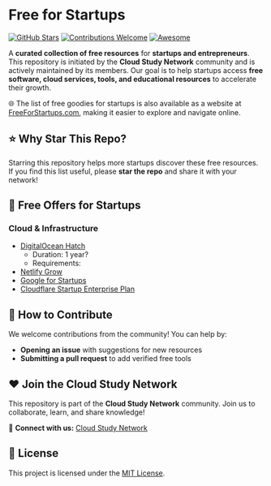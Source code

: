 # Free for Startups

[![GitHub Stars](https://img.shields.io/github/stars/cloudcommunity/Free-for-Startups?style=social)](https://github.com/cloudcommunity/Free-for-Startups/stargazers)
[![Contributions Welcome](https://img.shields.io/badge/contributions-welcome-brightgreen.svg)](https://github.com/cloudcommunity/Free-for-Startups/pulls)
[![Awesome](https://awesome.re/badge.svg)](https://awesome.re)

A **curated collection of free resources** for **startups and entrepreneurs**. This repository is initiated by the **Cloud Study Network** community and is actively maintained by its members. Our goal is to help startups access **free software, cloud services, tools, and educational resources** to accelerate their growth.

🌐 The list of free goodies for startups is also available as a website at [FreeForStartups.com](https://freeforstartups.com/), making it easier to explore and navigate online.

## ⭐ Why Star This Repo?

Starring this repository helps more startups discover these free resources. If you find this list useful, please **star the repo** and share it with your network!

## 🎁 Free Offers for Startups

### Cloud & Infrastructure
- [DigitalOcean Hatch](https://www.digitalocean.com/hatch)
  - Duration: 1 year?
  - Requirements: 
- [Netlify Grow](https://www.netlify.com/grow-with-netlify/)
- [Google for Startups](https://inthecloud.withgoogle.com/startup/dl-cd.html)
- [Cloudflare Startup Enterprise Plan](https://blog.cloudflare.com/the-cloudflare-startup-enterprise-plan-helping-new-startups-bootstrap/)

## 🤝 How to Contribute

We welcome contributions from the community! You can help by:
- **Opening an issue** with suggestions for new resources
- **Submitting a pull request** to add verified free tools

## ❤️ Join the Cloud Study Network

This repository is part of the **Cloud Study Network** community. Join us to collaborate, learn, and share knowledge!

🔗 **Connect with us:** [Cloud Study Network](https://cloudstudy.net/)

## 📜 License

This project is licensed under the [MIT License](LICENSE.md).
